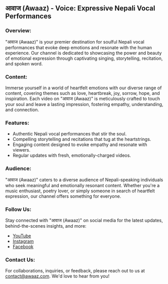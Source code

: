 

## आवाज (Awaaz) - Voice: Expressive Nepali Vocal Performances

### Overview:
"आवाज (Awaaz)" is your premier destination for soulful Nepali vocal performances that evoke deep emotions and resonate with the human experience. Our channel is dedicated to showcasing the power and beauty of emotional expression through captivating singing, storytelling, recitation, and spoken word.

### Content:
Immerse yourself in a world of heartfelt emotions with our diverse range of content, covering themes such as love, heartbreak, joy, sorrow, hope, and inspiration. Each video on "आवाज (Awaaz)" is meticulously crafted to touch your soul and leave a lasting impression, fostering empathy, understanding, and connection.

### Features:
- Authentic Nepali vocal performances that stir the soul.
- Compelling storytelling and recitations that tug at the heartstrings.
- Engaging content designed to evoke empathy and resonate with viewers.
- Regular updates with fresh, emotionally-charged videos.

### Audience:
"आवाज (Awaaz)" caters to a diverse audience of Nepali-speaking individuals who seek meaningful and emotionally resonant content. Whether you're a music enthusiast, poetry lover, or simply someone in search of heartfelt expression, our channel offers something for everyone.

### Follow Us:
Stay connected with "आवाज (Awaaz)" on social media for the latest updates, behind-the-scenes insights, and more:
- [YouTube](https://www.youtube.com/awaaznepal)
- [Instagram](https://www.instagram.com/awaaznepal/)
- [Facebook](https://www.facebook.com/awaaznepal)

### Contact Us:
For collaborations, inquiries, or feedback, please reach out to us at contact@awaaz.com. We'd love to hear from you!

